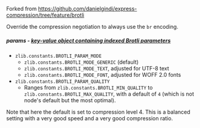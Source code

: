 Forked from https://github.com/danielgindi/express-compression/tree/feature/brotli

Override the compression negotiation to always use the `br` encoding.


##### params - [key-value object containing indexed Brotli parameters](https://nodejs.org/api/zlib.html#zlib_brotli_constants)

  - `zlib.constants.BROTLI_PARAM_MODE`
    - `zlib.constants.BROTLI_MODE_GENERIC` (default)
    - `zlib.constants.BROTLI_MODE_TEXT`, adjusted for UTF-8 text
    - `zlib.constants.BROTLI_MODE_FONT`, adjusted for WOFF 2.0 fonts
  - `zlib.constants.BROTLI_PARAM_QUALITY`
    - Ranges from `zlib.constants.BROTLI_MIN_QUALITY` to
      `zlib.constants.BROTLI_MAX_QUALITY`, with a default of
      `4` (which is not node's default but the most optimal).

Note that here the default is set to compression level 4. This is a balanced setting with a very good speed and a very good
compression ratio.

